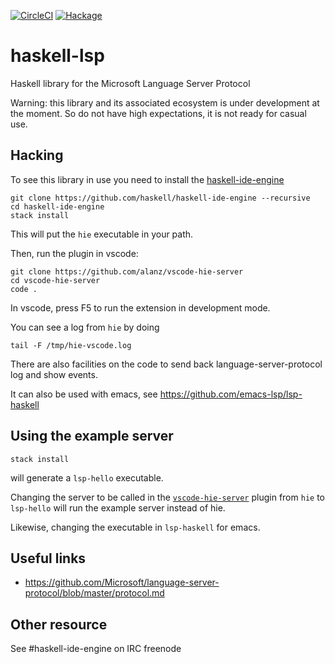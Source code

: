 [![CircleCI](https://circleci.com/gh/alanz/haskell-lsp/tree/master.svg?style=svg)](https://circleci.com/gh/alanz/haskell-lsp/tree/master)
[![Hackage](https://img.shields.io/hackage/v/haskell-lsp.svg)](https://hackage.haskell.org/package/haskell-lsp)

# haskell-lsp
Haskell library for the Microsoft Language Server Protocol

Warning: this library and its associated ecosystem is under development at the
moment. So do not have high expectations, it is not ready for casual use.

## Hacking

To see this library in use you need to install the [haskell-ide-engine](https://github.com/alanz/haskell-ide-engine/)

    git clone https://github.com/haskell/haskell-ide-engine --recursive
    cd haskell-ide-engine
    stack install

This will put the `hie` executable in your path.

Then, run the plugin in vscode:

    git clone https://github.com/alanz/vscode-hie-server
    cd vscode-hie-server
    code .

In vscode, press F5 to run the extension in development mode.

You can see a log from `hie` by doing

    tail -F /tmp/hie-vscode.log

There are also facilities on the code to send back language-server-protocol log
and show events.

It can also be used with emacs, see https://github.com/emacs-lsp/lsp-haskell

## Using the example server

    stack install

will generate a `lsp-hello` executable.

Changing the server to be called in the [`vscode-hie-server`](https://github.com/alanz/vscode-hie-server/blob/master/hie-vscode.sh#L21) plugin from `hie` to
`lsp-hello` will run the example server instead of hie.

Likewise, changing the executable in `lsp-haskell` for emacs.

## Useful links

- https://github.com/Microsoft/language-server-protocol/blob/master/protocol.md

## Other resource

See #haskell-ide-engine on IRC freenode

